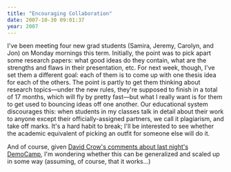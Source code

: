 ```yaml
---
title: "Encouraging Collaboration"
date: 2007-10-30 09:01:37
year: 2007
---
```

I've been meeting four new grad students (Samira, Jeremy, Carolyn, and Jon) on Monday mornings this term.  Initially, the point was to pick apart some research papers: what good ideas do they contain, what are the strengths and flaws in their presentation, etc.  For next week, though, I've set them a different goal: each of them is to come up with one thesis idea for each of the others.  The point is partly to get them thinking about research topics—under the new rules, they're supposed to finish in a total of 17 months, which will fly by pretty fast—but what I really want is for them to get used to bouncing ideas off one another.  Our educational system discourages this: when students in my classes talk in detail about their work to anyone except their officially-assigned partners, we call it plagiarism, and take off marks.  It's a hard habit to break; I'll be interested to see whether the academic equivalent of picking an outfit for someone else will do it.

And of course, given <a href="http://davidcrow.ca/article/1743/observe-analyze-design">David Crow's comments about last night's DemoCamp</a>, I'm wondering whether this can be generalized and scaled up in some way (assuming, of course, that it works...)
